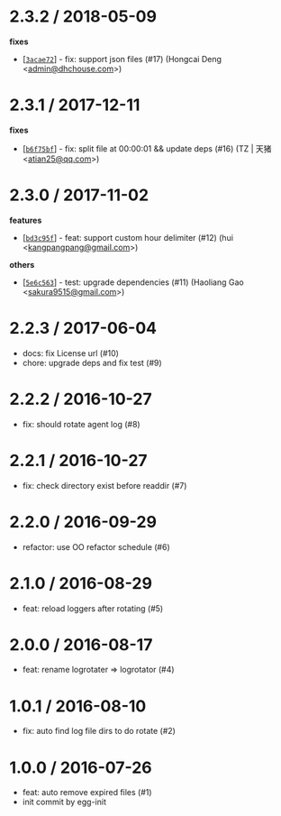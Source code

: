 
2.3.2 / 2018-05-09
==================

**fixes**
  * [[`3acae72`](http://github.com/eggjs/egg-logrotator/commit/3acae720194ea136a72530be23200804fd4a9319)] - fix: support json files (#17) (Hongcai Deng <<admin@dhchouse.com>>)

2.3.1 / 2017-12-11
==================

**fixes**
  * [[`b6f75bf`](http://github.com/eggjs/egg-logrotator/commit/b6f75bfab6bed0e5731cc5aedd9b1806588756ec)] - fix: split file at 00:00:01 && update deps (#16) (TZ | 天猪 <<atian25@qq.com>>)

2.3.0 / 2017-11-02
==================

**features**
  * [[`bd3c95f`](http://github.com/eggjs/egg-logrotator/commit/bd3c95f651783ae8ccb167d1ad1e8c9e8590440c)] - feat: support custom hour delimiter (#12) (hui <<kangpangpang@gmail.com>>)

**others**
  * [[`5e6c563`](http://github.com/eggjs/egg-logrotator/commit/5e6c563b0cf34fafe6eab3a1f9f4a084c8bd5a28)] - test: upgrade dependencies (#11) (Haoliang Gao <<sakura9515@gmail.com>>)

2.2.3 / 2017-06-04
==================

  * docs: fix License url (#10)
  * chore: upgrade deps and fix test (#9)

2.2.2 / 2016-10-27
==================

  * fix: should rotate agent log (#8)

2.2.1 / 2016-10-27
==================

  * fix: check directory exist before readdir (#7)

2.2.0 / 2016-09-29
==================

  * refactor: use OO refactor schedule (#6)

2.1.0 / 2016-08-29
==================

  * feat: reload loggers after rotating (#5)

2.0.0 / 2016-08-17
==================

  * feat: rename logrotater => logrotator (#4)

1.0.1 / 2016-08-10
==================

  * fix: auto find log file dirs to do rotate (#2)

1.0.0 / 2016-07-26
==================

  * feat: auto remove expired files (#1)
  * init commit by egg-init
